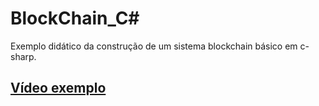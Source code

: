 # BlockChain_C#
Exemplo didático da construção de um sistema blockchain básico em c-sharp.

## [Vídeo exemplo](https://www.youtube.com/watch?v=V6lqdJPDzI0&list=PLXLkA7FAishohjZkwmPTACpCIXKvc7Fyl&index=4)

